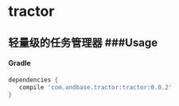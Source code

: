 # tractor
轻量级的任务管理器
###Usage
----

#### Gradle

```groovy
dependencies {
   compile 'com.andbase.tractor:tractor:0.0.2'
}
```
